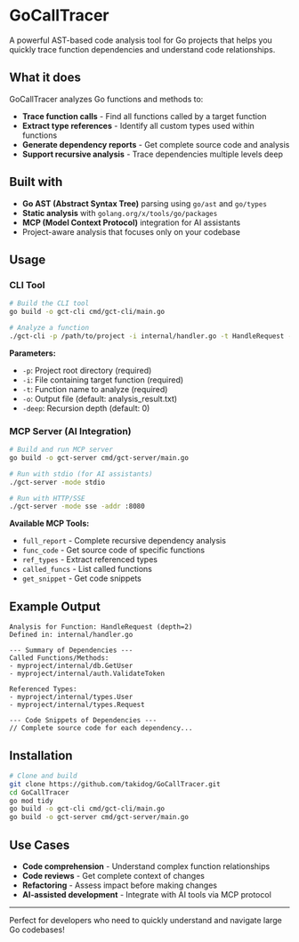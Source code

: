 # GoCallTracer

A powerful AST-based code analysis tool for Go projects that helps you quickly trace function dependencies and understand code relationships.

## What it does

GoCallTracer analyzes Go functions and methods to:
- **Trace function calls** - Find all functions called by a target function
- **Extract type references** - Identify all custom types used within functions  
- **Generate dependency reports** - Get complete source code and analysis
- **Support recursive analysis** - Trace dependencies multiple levels deep

## Built with

- **Go AST (Abstract Syntax Tree)** parsing using `go/ast` and `go/types`
- **Static analysis** with `golang.org/x/tools/go/packages` 
- **MCP (Model Context Protocol)** integration for AI assistants
- Project-aware analysis that focuses only on your codebase

## Usage

### CLI Tool

```bash
# Build the CLI tool
go build -o gct-cli cmd/gct-cli/main.go

# Analyze a function
./gct-cli -p /path/to/project -i internal/handler.go -t HandleRequest -deep 2
```

**Parameters:**
- `-p`: Project root directory (required)
- `-i`: File containing target function (required)  
- `-t`: Function name to analyze (required)
- `-o`: Output file (default: analysis_result.txt)
- `-deep`: Recursion depth (default: 0)

### MCP Server (AI Integration)

```bash
# Build and run MCP server
go build -o gct-server cmd/gct-server/main.go

# Run with stdio (for AI assistants)
./gct-server -mode stdio

# Run with HTTP/SSE
./gct-server -mode sse -addr :8080
```

**Available MCP Tools:**
- `full_report` - Complete recursive dependency analysis
- `func_code` - Get source code of specific functions
- `ref_types` - Extract referenced types
- `called_funcs` - List called functions  
- `get_snippet` - Get code snippets

## Example Output

```
Analysis for Function: HandleRequest (depth=2)
Defined in: internal/handler.go

--- Summary of Dependencies ---
Called Functions/Methods:
- myproject/internal/db.GetUser
- myproject/internal/auth.ValidateToken

Referenced Types:  
- myproject/internal/types.User
- myproject/internal/types.Request

--- Code Snippets of Dependencies ---
// Complete source code for each dependency...
```

## Installation

```bash
# Clone and build
git clone https://github.com/takidog/GoCallTracer.git
cd GoCallTracer
go mod tidy
go build -o gct-cli cmd/gct-cli/main.go
go build -o gct-server cmd/gct-server/main.go
```

## Use Cases

- **Code comprehension** - Understand complex function relationships
- **Code reviews** - Get complete context of changes
- **Refactoring** - Assess impact before making changes
- **AI-assisted development** - Integrate with AI tools via MCP protocol

---

Perfect for developers who need to quickly understand and navigate large Go codebases!